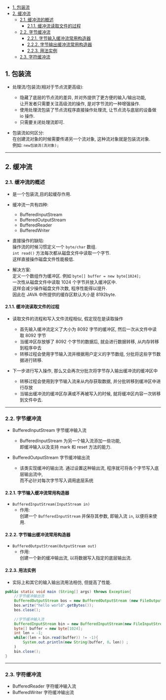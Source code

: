 <!-- TOC -->

- [1. 包装流](#1-包装流)
- [2. 缓冲流](#2-缓冲流)
  - [2.1. 缓冲流的概述](#21-缓冲流的概述)
    - [2.1.1. 缓冲流读取文件的过程](#211-缓冲流读取文件的过程)
  - [2.2. 字节缓冲流](#22-字节缓冲流)
    - [2.2.1. 字节输入缓冲流常用构造器](#221-字节输入缓冲流常用构造器)
    - [2.2.2. 字节输出缓冲流常用构造器](#222-字节输出缓冲流常用构造器)
    - [2.2.3. 用法实例](#223-用法实例)
  - [2.3. 字符缓冲流](#23-字符缓冲流)

<!-- /TOC -->

## 1. 包装流
- 处理流/包装流(相对于节点流更高级):  
  - 隐藏了底层的节点流的差异, 并对外提供了更方便的输入/输出功能,   
    让开发者只需要关注高级流的操作, 是对字节流的一种增强操作.
  - 使用处理流包装了节点流程序直接操作处理流, 让节点流与底层的设备做 io 操作.
  - 只需要关闭处理流即可.

- 包装流如何区分:  
  在创建流对象的时候需要传递另一个流对象, 这种流对象就是包装流对象.  
  例如: `new包装流(流对象);`

****

## 2. 缓冲流

### 2.1. 缓冲流的概述
- 是一个包装流,目的起缓存作用.
- 缓冲流一共有四种:
  - BufferedInputStream
  - BufferedOutputStream
  - BufferedReader
  - BufferedWriter

- 直接操作的缺陷:  
  操作流的时候习惯定义一个 `byte/char` 数组.  
  `int read()` 方法每次都从磁盘文件中读取一个字节.  
  这样直接操作磁盘文件性能极低.  

- 解决方案:  
  定义一个数组作为缓冲区. 例如 `byte[] buffer = new byte[1024];`   
  一次性从磁盘文件中读取 1024 个字节并放入缓冲区中.  
  这样会减少操作磁盘文件次数, 程序性能得以提升.    
  因此在 JAVA 中所提供的缓存区默认大小是 8192byte.  

#### 2.1.1. 缓冲流读取文件的过程
- 读取文件的流程和写入文件流程相似, 假定现在是读取操作
  - 首先输入缓冲流定义了大小为 8092 字节的缓冲区, 然后一次从文件中读取 8092 字节
  - 当缓冲区存放够了 8092 个字节的数据后, 就会进行数据转移, 从内存转移到程序中去
  - 转移过程会使用字节输入流并根据用户定义的字节数组, 分批将这些字节数据进行转移.


- 下一步进行写入操作, 那么又会再次分批次将字节存入输出缓冲流的缓冲区中
  - 转移过程会使用到字节输入流来从内存获取数据, 并分批转移到缓冲区中进行存放
  - 当输出缓冲流的缓冲区存满或不再被写入的时候, 就将缓冲区内容一次转移到文件中去.

****

### 2.2. 字节缓冲流
- BufferedInputStream 字节缓冲输入流
  - BufferedInputStream 为另一个输入流添加一些功能,  
    即缓冲输入以及支持 mark 和 reset 方法的能力.

- BufferedOutputStream 字节缓冲输出流
  - 该类实现缓冲的输出流. 通过设置这种输出流, 程序就可将各个字节写入底层输出流中,  
    而不必针对每次字节写入调用底层系统

#### 2.2.1. 字节输入缓冲流常用构造器
- `BufferedInputStream(InputStream in)`
  - 作用:  
    创建一个 `BufferedInputStream` 并保存其参数, 即输入流 `in`, 以便将来使用.

#### 2.2.2. 字节输出缓冲流常用构造器
- `BufferedOutputStream(OutputStream out)`
  - 作用:  
    创建一个新的缓冲输出流, 以将数据写入指定的底层输出流.

#### 2.2.3. 用法实例
- 实际上和其它的输入输出流用法相仿, 但提高了性能.
```java
public static void main (String[] args) throws Exception{
    //字节缓冲输出流
    BufferedOutputStream bos = new BufferedOutputStream (new FileOutputStream("stream.txt"，true));
    bos.write("hello world".getBytes());
    bos.close();
    
    //字节缓冲输入流
    BufferedInputStream bin = new BufferedInputStream(new FileInputStream("stream.txt"));
    byte[] buffer = new byte[1024];
    int len = -1;
    while((len = bin.read(buffer)) != -1){
        System.out.println(new String(buffer, 0，len)) ;
    )
    bin.close();
}
```

****

### 2.3. 字符缓冲流
- BufferedReader 字符缓冲输入流
- BufferedWriter 字符缓冲输出流